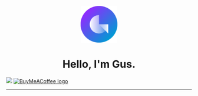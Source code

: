 <div align="center">
  <img src="https://github.com/goestav/goestav/blob/47215f9c3c05faf7b206fc2afdce40f0dc0badd9/Logo_sm.png" width="100" height="100" alt="Goestav logo">

  <h1>Hello, I'm Gus.</h1>
</div>

<img src="https://img.shields.io/badge/I'm%20a-Full--stack%20Developer-%23932aff?style=for-the-badge"> <a href="https://www.buymeacoffee.com/goestav">
    <img src="https://img.shields.io/badge/🍺-Buy%20me%20a%20beer-%23FADD4B?style=for-the-badge" alt="BuyMeACoffee logo">
</a>

---
